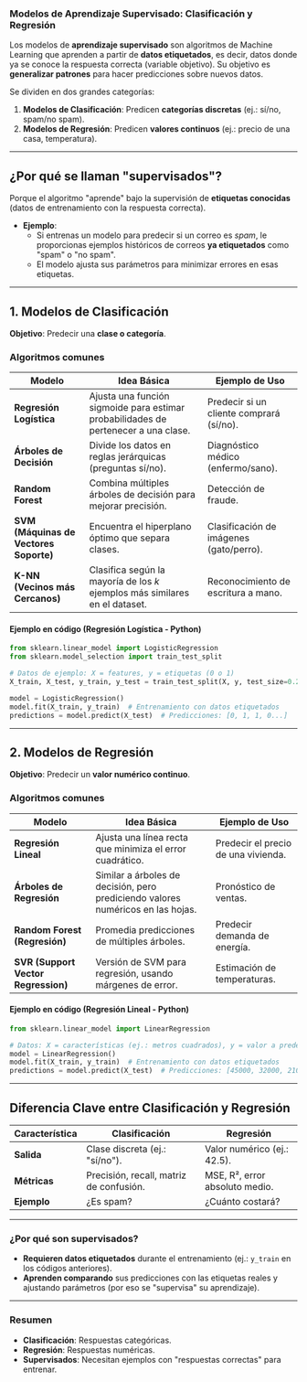 ### **Modelos de Aprendizaje Supervisado: Clasificación y Regresión**  

Los modelos de **aprendizaje supervisado** son algoritmos de Machine Learning que aprenden a partir de **datos etiquetados**, es decir, datos donde ya se conoce la respuesta correcta (variable objetivo). Su objetivo es **generalizar patrones** para hacer predicciones sobre nuevos datos.  

Se dividen en dos grandes categorías:  
1. **Modelos de Clasificación**: Predicen **categorías discretas** (ej.: sí/no, spam/no spam).  
2. **Modelos de Regresión**: Predicen **valores continuos** (ej.: precio de una casa, temperatura).  

---

## **¿Por qué se llaman "supervisados"?**  
Porque el algoritmo "aprende" bajo la supervisión de **etiquetas conocidas** (datos de entrenamiento con la respuesta correcta).  
- **Ejemplo**:  
  - Si entrenas un modelo para predecir si un correo es *spam*, le proporcionas ejemplos históricos de correos **ya etiquetados** como "spam" o "no spam".  
  - El modelo ajusta sus parámetros para minimizar errores en esas etiquetas.  

---

## **1. Modelos de Clasificación**  
**Objetivo**: Predecir una **clase o categoría**.  

### **Algoritmos comunes**  
| Modelo               | Idea Básica                                                                 | Ejemplo de Uso                     |  
|----------------------|-----------------------------------------------------------------------------|------------------------------------|  
| **Regresión Logística** | Ajusta una función sigmoide para estimar probabilidades de pertenecer a una clase. | Predecir si un cliente comprará (sí/no). |  
| **Árboles de Decisión** | Divide los datos en reglas jerárquicas (preguntas sí/no).                   | Diagnóstico médico (enfermo/sano). |  
| **Random Forest**     | Combina múltiples árboles de decisión para mejorar precisión.               | Detección de fraude.               |  
| **SVM (Máquinas de Vectores Soporte)** | Encuentra el hiperplano óptimo que separa clases. | Clasificación de imágenes (gato/perro). |  
| **K-NN (Vecinos más Cercanos)** | Clasifica según la mayoría de los *k* ejemplos más similares en el dataset. | Reconocimiento de escritura a mano. |  

#### **Ejemplo en código (Regresión Logística - Python)**  
```python
from sklearn.linear_model import LogisticRegression
from sklearn.model_selection import train_test_split

# Datos de ejemplo: X = features, y = etiquetas (0 o 1)
X_train, X_test, y_train, y_test = train_test_split(X, y, test_size=0.2)

model = LogisticRegression()
model.fit(X_train, y_train)  # Entrenamiento con datos etiquetados
predictions = model.predict(X_test)  # Predicciones: [0, 1, 1, 0...]
```

---

## **2. Modelos de Regresión**  
**Objetivo**: Predecir un **valor numérico continuo**.  

### **Algoritmos comunes**  
| Modelo               | Idea Básica                                                                 | Ejemplo de Uso                     |  
|----------------------|-----------------------------------------------------------------------------|------------------------------------|  
| **Regresión Lineal** | Ajusta una línea recta que minimiza el error cuadrático.                   | Predecir el precio de una vivienda. |  
| **Árboles de Regresión** | Similar a árboles de decisión, pero prediciendo valores numéricos en las hojas. | Pronóstico de ventas.              |  
| **Random Forest (Regresión)** | Promedia predicciones de múltiples árboles.                              | Predecir demanda de energía.       |  
| **SVR (Support Vector Regression)** | Versión de SVM para regresión, usando márgenes de error.               | Estimación de temperaturas.        |  

#### **Ejemplo en código (Regresión Lineal - Python)**  
```python
from sklearn.linear_model import LinearRegression

# Datos: X = características (ej.: metros cuadrados), y = valor a predecir (ej.: precio)
model = LinearRegression()
model.fit(X_train, y_train)  # Entrenamiento con datos etiquetados
predictions = model.predict(X_test)  # Predicciones: [45000, 32000, 21000...]
```

---

## **Diferencia Clave entre Clasificación y Regresión**  
| Característica      | Clasificación                          | Regresión                          |  
|---------------------|----------------------------------------|------------------------------------|  
| **Salida**          | Clase discreta (ej.: "sí/no").         | Valor numérico (ej.: 42.5).        |  
| **Métricas**        | Precisión, recall, matriz de confusión. | MSE, R², error absoluto medio.     |  
| **Ejemplo**         | ¿Es spam?                              | ¿Cuánto costará?                   |  

---

### **¿Por qué son supervisados?**  
- **Requieren datos etiquetados** durante el entrenamiento (ej.: `y_train` en los códigos anteriores).  
- **Aprenden comparando** sus predicciones con las etiquetas reales y ajustando parámetros (por eso se "supervisa" su aprendizaje).  

---

### **Resumen**  
- **Clasificación**: Respuestas categóricas.  
- **Regresión**: Respuestas numéricas.  
- **Supervisados**: Necesitan ejemplos con "respuestas correctas" para entrenar.  
